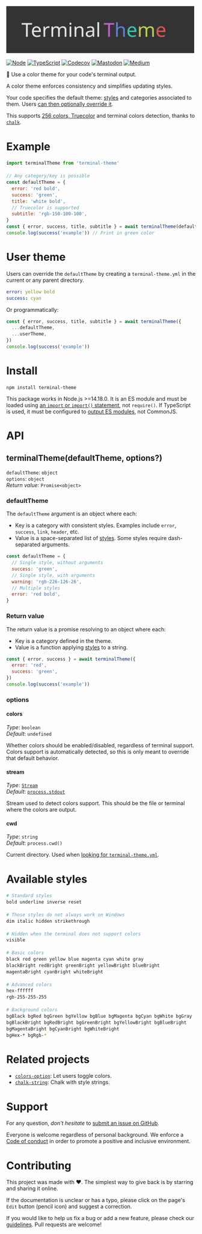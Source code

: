 <picture>
  <source media="(prefers-color-scheme: dark)" srcset="https://raw.githubusercontent.com/ehmicky/design/main/terminal-theme/terminal-theme_dark.svg"/>
  <img alt="terminal-theme logo" src="https://raw.githubusercontent.com/ehmicky/design/main/terminal-theme/terminal-theme.svg" width="500"/>
</picture>

[![Node](https://img.shields.io/badge/-Node.js-808080?logo=node.js&colorA=404040&logoColor=66cc33)](https://www.npmjs.com/package/terminal-theme)
[![TypeScript](https://img.shields.io/badge/-Typed-808080?logo=typescript&colorA=404040&logoColor=0096ff)](/src/main.d.ts)
[![Codecov](https://img.shields.io/badge/-Tested%20100%25-808080?logo=codecov&colorA=404040)](https://codecov.io/gh/ehmicky/terminal-theme)
[![Mastodon](https://img.shields.io/badge/-Mastodon-808080.svg?logo=mastodon&colorA=404040&logoColor=9590F9)](https://fosstodon.org/@ehmicky)
[![Medium](https://img.shields.io/badge/-Medium-808080.svg?logo=medium&colorA=404040)](https://medium.com/@ehmicky)

🎨 Use a color theme for your code's terminal output.

A color theme enforces consistency and simplifies updating styles.

Your code specifies the default theme: [styles](#available-styles) and
categories associated to them. Users
[can then optionally override it](#user-theme).

This supports [256 colors, Truecolor](#available-styles) and terminal colors
detection, thanks to [`chalk`](https://github.com/chalk/chalk).

# Example

```js
import terminalTheme from 'terminal-theme'

// Any category/key is possible
const defaultTheme = {
  error: 'red bold',
  success: 'green',
  title: 'white bold',
  // Truecolor is supported
  subtitle: 'rgb-150-100-100',
}
const { error, success, title, subtitle } = await terminalTheme(defaultTheme)
console.log(success('example')) // Print in green color
```

# User theme

Users can override the `defaultTheme` by creating a `terminal-theme.yml` in the
current or any parent directory.

```yml
error: yellow bold
success: cyan
```

Or programmatically:

```js
const { error, success, title, subtitle } = await terminalTheme({
  ...defaultTheme,
  ...userTheme,
})
console.log(success('example'))
```

# Install

```
npm install terminal-theme
```

This package works in Node.js >=14.18.0. It is an ES module and must be loaded
using
[an `import` or `import()` statement](https://gist.github.com/sindresorhus/a39789f98801d908bbc7ff3ecc99d99c),
not `require()`. If TypeScript is used, it must be configured to
[output ES modules](https://www.typescriptlang.org/docs/handbook/esm-node.html),
not CommonJS.

# API

## terminalTheme(defaultTheme, options?)

`defaultTheme`: `object`\
`options`: `object`\
_Return value_: `Promise<object>`

### defaultTheme

The `defaultTheme` argument is an object where each:

- Key is a category with consistent styles. Examples include `error`, `success`,
  `link`, `header`, etc.
- Value is a space-separated list of [styles](#available-styles). Some styles
  require dash-separated arguments.

```js
const defaultTheme = {
  // Single style, without arguments
  success: 'green',
  // Single style, with arguments
  warning: 'rgb-226-126-26',
  // Multiple styles
  error: 'red bold',
}
```

### Return value

The return value is a promise resolving to an object where each:

- Key is a category defined in the theme.
- Value is a function applying [styles](#available-styles) to a string.

```js
const { error, success } = await terminalTheme({
  error: 'red',
  success: 'green',
})
console.log(success('example'))
```

### options

#### colors

_Type_: `boolean`\
_Default_: `undefined`

Whether colors should be enabled/disabled, regardless of terminal support.
Colors support is automatically detected, so this is only meant to override that
default behavior.

#### stream

_Type_:
[`Stream`](https://nodejs.org/api/stream.html#stream_class_stream_writable)\
_Default_: [`process.stdout`](https://nodejs.org/api/process.html#process_process_stdout)

Stream used to detect colors support. This should be the file or terminal where
the colors are output.

#### cwd

_Type_: `string`\
_Default_: `process.cwd()`

Current directory. Used when [looking for `terminal-theme.yml`](#user-theme).

# Available styles

```sh
# Standard styles
bold underline inverse reset

# Those styles do not always work on Windows
dim italic hidden strikethrough

# Hidden when the terminal does not support colors
visible

# Basic colors
black red green yellow blue magenta cyan white gray
blackBright redBright greenBright yellowBright blueBright
magentaBright cyanBright whiteBright

# Advanced colors
hex-ffffff
rgb-255-255-255

# Background colors
bgBlack bgRed bgGreen bgYellow bgBlue bgMagenta bgCyan bgWhite bgGray
bgBlackBright bgRedBright bgGreenBright bgYellowBright bgBlueBright
bgMagentaBright bgCyanBright bgWhiteBright
bgHex-* bgRgb-*
```

# Related projects

- [`colors-option`](https://github.com/ehmicky/colors-option): Let users toggle
  colors.
- [`chalk-string`](https://github.com/ehmicky/chalk-string): Chalk with style
  strings.

# Support

For any question, _don't hesitate_ to [submit an issue on GitHub](../../issues).

Everyone is welcome regardless of personal background. We enforce a
[Code of conduct](CODE_OF_CONDUCT.md) in order to promote a positive and
inclusive environment.

# Contributing

This project was made with ❤️. The simplest way to give back is by starring and
sharing it online.

If the documentation is unclear or has a typo, please click on the page's `Edit`
button (pencil icon) and suggest a correction.

If you would like to help us fix a bug or add a new feature, please check our
[guidelines](CONTRIBUTING.md). Pull requests are welcome!

<!-- Thanks go to our wonderful contributors: -->

<!-- ALL-CONTRIBUTORS-LIST:START -->
<!-- prettier-ignore-start -->
<!-- markdownlint-disable -->
<!--
<table>
  <tr>
    <td align="center"><a href="https://fosstodon.org/@ehmicky"><img src="https://avatars2.githubusercontent.com/u/8136211?v=4?s=100" width="100px;" alt=""/><br /><sub><b>ehmicky</b></sub></a><br /><a href="https://github.com/ehmicky/terminal-theme/commits?author=ehmicky" title="Code">💻</a> <a href="#design-ehmicky" title="Design">🎨</a> <a href="#ideas-ehmicky" title="Ideas, Planning, & Feedback">🤔</a> <a href="https://github.com/ehmicky/terminal-theme/commits?author=ehmicky" title="Documentation">📖</a></td>
  </tr>
</table>

-->
<!-- markdownlint-restore -->
<!-- prettier-ignore-end -->

<!-- ALL-CONTRIBUTORS-LIST:END -->
